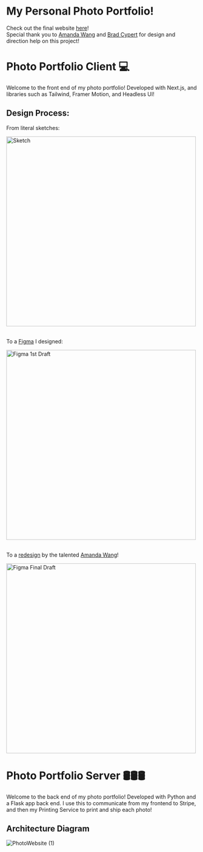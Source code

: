 # My Personal Photo Portfolio!
Check out the final website [here](https://www.jshkmphoto.com/)!
<br>Special thank you to [Amanda Wang](https://www.linkedin.com/in/amanda-y-wang/) and [Brad Cypert](https://www.linkedin.com/in/bradcypert/) for design and direction help on this project!

# Photo Portfolio Client 💻

Welcome to the front end of my photo portfolio! Developed with Next.js, and libraries such as Tailwind, Framer Motion, and Headless UI!

## Design Process:

From literal sketches:

<img src="https://github.com/user-attachments/assets/9e72fa27-d53b-4e59-9b6f-866c3ff8f317" alt="Sketch" height="500px">

<br>To a [Figma](https://www.figma.com/design/4hINNJCweimLTG2dOtxub5/Photo-Portfolio?node-id=0-1&t=JAcf5qzVGPkfOvIq-1) I designed:

<img src="https://github.com/user-attachments/assets/6af47d62-b297-4c06-93eb-6b4d7dd7797f" alt="Figma 1st Draft" height="500px">

<br>To a [redesign](https://www.figma.com/design/JFR64tayCS6Zc3KtDX5I6K/josh-photo-portfolio?node-id=0-1&t=lRp0ZUSvGEuWnkbk-1) by the talented [Amanda Wang](https://www.linkedin.com/in/amanda-y-wang/)!

<img src="https://github.com/user-attachments/assets/f80e0f9d-dbed-4233-94ed-3ffc6887ae3a" alt="Figma Final Draft" height="500px">

# Photo Portfolio Server 🛢️🛢️🛢️
Welcome to the back end of my photo portfolio! Developed with Python and a Flask app back end. I use this to communicate from my frontend to Stripe, and then my Printing Service to print and ship each photo!

## Architecture Diagram
![PhotoWebsite (1)](https://github.com/user-attachments/assets/97256b8b-f219-492c-8263-046d54d20f53)
